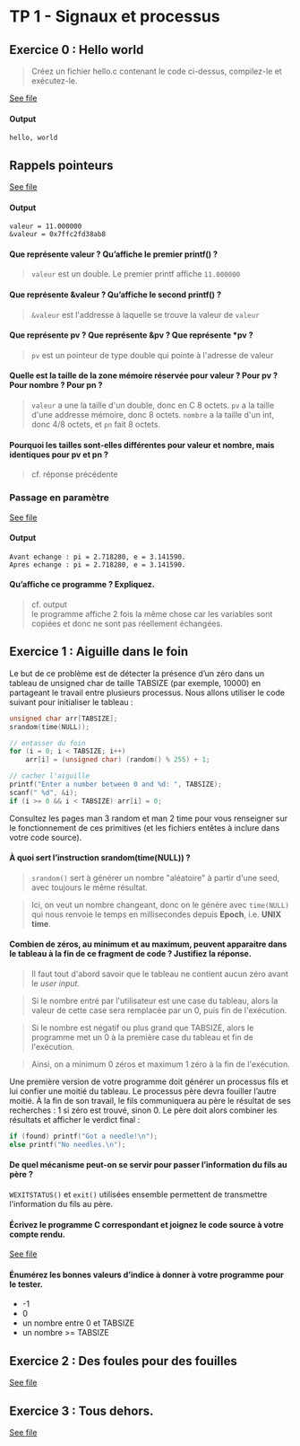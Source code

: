 # TP 1 - Signaux et processus

## Exercice 0 : Hello world

>Créez un fichier hello.c contenant le code ci-dessus, compilez-le et exécutez-le.

[See file](./hello.c)

#### Output

    hello, world


## Rappels pointeurs

[See file](./ptr.c)


#### Output

    valeur = 11.000000
    &valeur = 0x7ffc2fd38ab8


#### Que représente valeur ? Qu’affiche le premier printf() ?

>```valeur``` est un double. Le premier printf affiche ```11.000000```


#### Que représente &valeur ? Qu’affiche le second printf() ?

>```&valeur``` est l'addresse à laquelle se trouve la valeur de ```valeur```


#### Que représente pv ? Que représente &pv ? Que représente *pv ?

>```pv``` est un pointeur de type double qui pointe à l'adresse de valeur


#### Quelle est la taille de la zone mémoire réservée pour valeur ? Pour pv ? Pour nombre ? Pour pn ?

>```valeur``` a une la taille d'un double, donc en C 8 octets. ```pv``` a la taille d'une addresse mémoire, donc 8 octets. ```nombre``` a la taille d'un int, donc 4/8 octets, et ```pn``` fait 8 octets.


#### Pourquoi les tailles sont-elles différentes pour valeur et nombre, mais identiques pour pv et pn ?

>cf. réponse précédente

### Passage en paramètre

[See file](./)


#### Output

    Avant echange : pi = 2.718280, e = 3.141590.
    Apres echange : pi = 2.718280, e = 3.141590.


#### Qu’affiche ce programme ? Expliquez.

>cf. output \
>le programme affiche 2 fois la même chose car les variables sont copiées et donc ne sont pas réellement échangées.


## Exercice 1 : Aiguille dans le foin

Le but de ce problème est de détecter la présence d’un zéro dans un tableau de unsigned char de taille TABSIZE (par exemple, 10000) en partageant le travail entre plusieurs processus. Nous allons utiliser le code suivant pour initialiser le tableau :

```c
unsigned char arr[TABSIZE];
srandom(time(NULL));

// entasser du foin
for (i = 0; i < TABSIZE; i++)
    arr[i] = (unsigned char) (random() % 255) + 1;

// cacher l'aiguille
printf("Enter a number between 0 and %d: ", TABSIZE);
scanf(" %d", &i);
if (i >= 0 && i < TABSIZE) arr[i] = 0;
```

Consultez les pages man 3 random et man 2 time pour vous renseigner sur le fonctionnement de ces primitives (et les fichiers entêtes à inclure dans votre code source).

#### À quoi sert l’instruction srandom(time(NULL)) ?

>```srandom()``` sert à générer un nombre "aléatoire" à partir d'une seed, avec toujours le même résultat.

>Ici, on veut un nombre changeant, donc on le génère avec ```time(NULL)``` qui nous renvoie le temps en millisecondes depuis **Epoch**, i.e. **UNIX time**.


#### Combien de zéros, au minimum et au maximum, peuvent apparaitre dans le tableau à la fin de ce fragment de code ? Justifiez la réponse.

>Il faut tout d'abord savoir que le tableau ne contient aucun zéro avant le *user input*.

>Si le nombre entré par l'utilisateur est une case du tableau, alors la valeur de cette case sera remplacée par un 0, puis fin de l'exécution.

>Si le nombre est négatif ou plus grand que TABSIZE, alors le programme met un 0 à la première case du tableau et fin de l'exécution.

>Ainsi, on a minimum 0 zéros et maximum 1 zéro à la fin de l'exécution.

Une première version de votre programme doit générer un processus fils et lui confier une moitié du tableau. Le processus père devra fouiller l’autre moitié. À la fin de son travail, le fils communiquera au père le résultat de ses recherches : 1 si zéro est trouvé, sinon 0. Le père doit alors combiner
les résultats et afficher le verdict final :

```c
if (found) printf("Got a needle!\n");
else printf("No needles.\n");
```

#### De quel mécanisme peut-on se servir pour passer l’information du fils au père ?

```WEXITSTATUS()``` et ```exit()``` utilisées ensemble permettent de transmettre l'information du fils au père.


#### Écrivez le programme C correspondant et joignez le code source à votre compte rendu.

[See file](./needle.c)


#### Énumérez les bonnes valeurs d’indice à donner à votre programme pour le tester.

- -1
- 0
- un nombre entre 0 et TABSIZE
- un nombre >= TABSIZE


## Exercice 2 : Des foules pour des fouilles

[See file](./crowdNeedle.c)


## Exercice 3 : Tous dehors.

[See file](./allOut)

